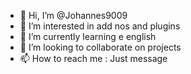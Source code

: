 - 👋 Hi, I’m @Johannes9009
- 👀 I’m interested in add nos and plugins 
- 🌱 I’m currently learning e english 
- 💞️ I’m looking to collaborate on projects
- 📫 How to reach me : Just message

<!---
Johannes9009/Johannes9009 is a ✨ special ✨ repository because its `README.md` (this file) appears on your GitHub profile.
You can click the Preview link to take a look at your changes.
--->
